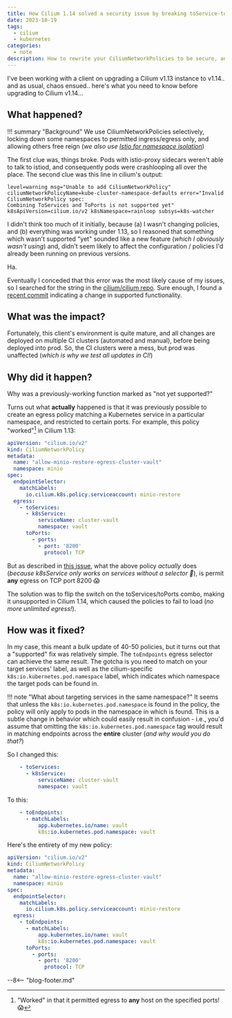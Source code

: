 ```yaml
---
title: How Cilium 1.14 solved a security issue by breaking toService-toPort policies
date: 2023-10-19
tags:
  - cilium
  - kubernetes
categories:
  - note
description: How to rewrite your CiliumNetworkPolicies to be secure, and 1.14-compatible
---
```

I've been working with a client on upgrading a Cilium v1.13 instance to v1.14.. and as usual, chaos ensued.. here's what you need to know before upgrading to Cilium v1.14...

<!-- more -->

## What happened?

!!! summary "Background"
    We use CiliumNetworkPolicies selectively, locking down some namespaces to permitted ingress/egress only, and allowing others free reign (*we also use [Istio for namespace isolation](https://www.funkypenguin.co.nz/blog/istio-namespace-isolation-tricks/)*)

The first clue was, things broke. Pods with istio-proxy sidecars weren't able to talk to istiod, and consequently pods were crashlooping all over the place. The second clue was this line in cilium's output:

```
level=warning msg="Unable to add CiliumNetworkPolicy" 
ciliumNetworkPolicyName=kube-cluster-namespace-defaults error="Invalid 
CiliumNetworkPolicy spec: 
Combining ToServices and ToPorts is not supported yet"
k8sApiVersion=cilium.io/v2 k8sNamespace=rainloop subsys=k8s-watcher
```

I didn't think too much of it initially, because (a) I wasn't changing policies, and (b) everything was working under 1.13, so I reasoned that something which wasn't supported "yet" sounded like a new feature (*which I obviously wasn't using*) and, didn't seem likely to affect the configuration / policies I'd already been running on previous versions.

Ha.

Eventually I conceded that this error was the most likely cause of my issues, so I searched for the string in the [cilium/cilium repo](https://github.com/cilium/cilium/). Sure enough, I found a [recent commit](https://github.com/cilium/cilium/commit/7959bf5b3ca1428481391b6ee001aff931b2753e) indicating a change in supported functionality.

## What was the impact?

Fortunately, this client's environment is quite mature, and all changes are deployed on multiple CI clusters (automated and manual), before being deployed into prod. So, the CI clusters were a mess, but prod was unaffected (*which is why we test all updates in CI!*)
## Why did it happen?

Why was a previously-working function marked as "not yet supported?"

Turns out what **actually** happened is that it was previously possible to create an egress policy matching a Kubernetes service in a particular namespace, and restricted to certain ports. For example, this policy "worked"[^1] in Cilium 1.13:

```yaml title="CiliumNetworkPolicy working in Cilium v1.13"
apiVersion: "cilium.io/v2"
kind: CiliumNetworkPolicy
metadata:
  name: "allow-minio-restore-egress-cluster-vault"
  namespace: minio
spec:
  endpointSelector:
    matchLabels:
      io.cilium.k8s.policy.serviceaccount: minio-restore
  egress:
    - toServices:
      - k8sService:
          serviceName: cluster-vault
          namespace: vault
      toPorts:
        - ports:
          - port: '8200'
            protocol: TCP

```

But as described in [this issue](https://github.com/cilium/cilium/issues/20067), what the above policy _actually_ does (*because k8sService only works on services without a selector :facepalm:*), is permit **any** egress on TCP port 8200 :scream:

The solution was to flip the switch on the toServices/toPorts combo, making it unsupported in Cilium 1.14, which caused the policies to fail to load (*no more unlimited egress!*).

## How was it fixed?

In my case, this meant a bulk update of 40-50 policies, but it turns out that a "supported" fix was relatively simple. The `toEndpoints` egress selector can achieve the same result. The gotcha is you need to match on your target services' label, as well as the cilium-specific `k8s:io.kubernetes.pod.namespace` label, which indicates which namespace the target pods can be found in.

!!! note "What about targeting services in the same namespace?"
    It seems that unless the `k8s:io.kubernetes.pod.namespace` is found in the policy, the policy will only apply to pods in the namespace in which is found. This is a subtle change in behavior which could easily result in confusion - i.e., you'd assume that omitting the `k8s:io.kubernetes.pod.namespace` tag would result in matching endpoints across the **entire** cluster (*and why would you do that?*)

So I changed this:

```yaml
    - toServices:
      - k8sService:
          serviceName: cluster-vault
          namespace: vault
```

To this:

```yaml
    - toEndpoints:
      - matchLabels:
          app.kubernetes.io/name: vault
          k8s:io.kubernetes.pod.namespace: vault  
```

Here's the entirety of my new policy:
```yaml title="CiliumNetworkPolicy updated to work in Cilium v1.14"
apiVersion: "cilium.io/v2"
kind: CiliumNetworkPolicy
metadata:
  name: "allow-minio-restore-egress-cluster-vault"
  namespace: minio
spec:
  endpointSelector:
    matchLabels:
      io.cilium.k8s.policy.serviceaccount: minio-restore
  egress:
    - toEndpoints:
      - matchLabels:
          app.kubernetes.io/name: vault
          k8s:io.kubernetes.pod.namespace: vault  
      toPorts:
        - ports:
          - port: '8200'
            protocol: TCP

```

[^1]: "Worked" in that it permitted egress to **any** host on the specified ports! :scream:

--8<-- "blog-footer.md"